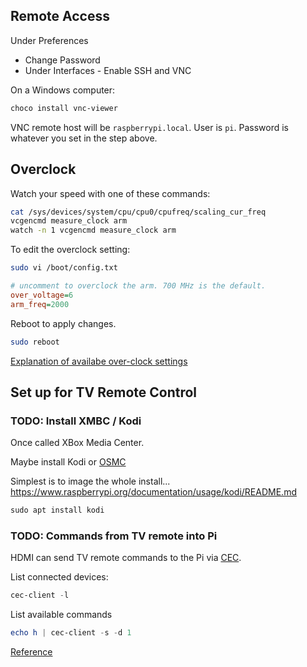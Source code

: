 
## Remote Access

Under Preferences

+ Change Password
+ Under Interfaces - Enable SSH and VNC

On a Windows computer:

```powershell
choco install vnc-viewer
```

VNC remote host will be `raspberrypi.local`.
User is `pi`. Password is whatever you set in the step above.

## Overclock

Watch your speed with one of these commands:
```bash
cat /sys/devices/system/cpu/cpu0/cpufreq/scaling_cur_freq
vcgencmd measure_clock arm
watch -n 1 vcgencmd measure_clock arm
```

To edit the overclock setting:
```bash
sudo vi /boot/config.txt
```

```ini
# uncomment to overclock the arm. 700 MHz is the default.
over_voltage=6
arm_freq=2000
```

Reboot to apply changes.

```bash
sudo reboot
```

[Explanation of availabe over-clock settings](https://haydenjames.io/raspberry-pi-3-overclock/)

## Set up for TV Remote Control

### TODO: Install XMBC / Kodi

Once called XBox Media Center.

Maybe install Kodi or [OSMC](https://osmc.tv/download/)

Simplest is to image the whole install...
https://www.raspberrypi.org/documentation/usage/kodi/README.md

```powershell
sudo apt install kodi
```

### TODO: Commands from TV remote into Pi

HDMI can send TV remote commands to the Pi via [CEC](https://github.com/Pulse-Eight).

List connected devices:

```powershell
cec-client -l
```

List available commands
```powershell
echo h | cec-client -s -d 1
```



[Reference](https://ownyourbits.com/2017/02/02/control-your-raspberry-pi-with-your-tv-remote/)